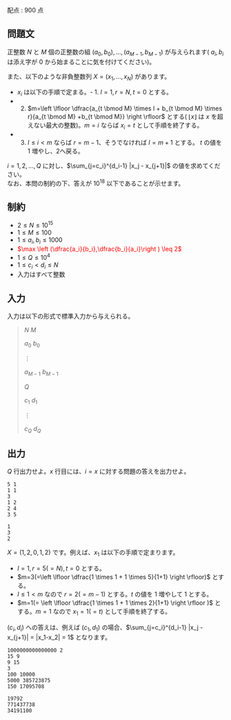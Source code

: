 配点 : $900$ 点

## 問題文

正整数 $N$ と $M$ 個の正整数の組 $(a_0,b_0),\ldots,(a_{M-1},b_{M-1})$ が与えられます( $a_i,b_i$ は添え字が $0$ から始まることに気を付けてください)。  

また、以下のような非負整数列 $X=(x_1,\ldots,x_N)$ があります。

- $x_i$ は以下の手順で定まる。-   1. $l=1,r=N,t=0$ とする。
-   2. $m=\left \lfloor \dfrac{a_{t \bmod M} \times l + b_{t \bmod M} \times r}{a_{t \bmod M} +b_{t \bmod M}} \right \rfloor$ とする( $\lfloor x \rfloor$ は $x$ を超えない最大の整数)。$m=i$ ならば $x_i=t$ として手順を終了する。
-   3. $l \leq i \lt m$ ならば $r=m-1$、そうでなければ $l=m+1$ とする。 $t$ の値を $1$ 増やし、2へ戻る。

$i=1,2,\ldots,Q$ に対し、$\sum_{j=c_i}^{d_i-1} |x_j - x_{j+1}|$ の値を求めてください。<br>
なお、本問の制約の下、答えが $10^{18}$ 以下であることが示せます。

## 制約

- $2 \leq N \leq 10^{15}$
- $1 \leq M \leq 100$
- $1 \leq a_i,b_i \leq 1000$
- <font color="red"> $\max \left (\dfrac{a_i}{b_i},\dfrac{b_i}{a_i}\right ) \leq 2$ </font>
- $1 \leq Q \leq 10^4$
- $1 \leq c_i \lt d_i \leq N$
- 入力はすべて整数

## 入力

入力は以下の形式で標準入力から与えられる。

> $N$ $M$
> 
> $a_0$ $b_0$
> 
> $\vdots$
> 
> $a_{M-1}$ $b_{M-1}$
> 
> $Q$
> 
> $c_1$ $d_1$
> 
> $\vdots$
> 
> $c_Q$ $d_Q$

## 出力

$Q$ 行出力せよ。$x$ 行目には、$i=x$ に対する問題の答えを出力せよ。

```input1
5 1
1 1
3
1 2
2 4
3 5
```

```output1
1
3
2
```

$X=(1,2,0,1,2)$ です。例えば、$x_1$ は以下の手順で定まります。

- $l=1,r=5(=N),t=0$ とする。
- $m=3(=\left \lfloor \dfrac{1 \times 1 + 1 \times 5}{1+1} \right \rfloor)$ とする。
- $l \leq 1 \lt m$ なので $r=2(=m-1)$ とする。$t$ の値を $1$ 増やして $1$ とする。
- $m=1(= \left \lfloor \dfrac{1 \times 1 + 1 \times 2}{1+1} \right \rfloor )$ とする。$m=1$ なので $x_1=1(=t)$ として手順を終了する。

$(c_i,d_i)$ への答えは、例えば $(c_1,d_1)$ の場合、$\sum_{j=c_i}^{d_i-1} |x_j - x_{j+1}| = |x_1-x_2| = 1$ となります。

```input2
1000000000000000 2
15 9
9 15
3
100 10000
5000 385723875
150 17095708
```

```output2
19792
771437738
34191100
```